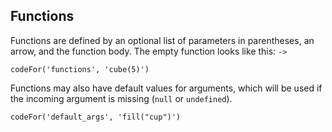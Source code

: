 ## Functions

Functions are defined by an optional list of parameters in parentheses, an arrow, and the function body. The empty function looks like this: `->`

```
codeFor('functions', 'cube(5)')
```

Functions may also have default values for arguments, which will be used if the incoming argument is missing (`null` or `undefined`).

```
codeFor('default_args', 'fill("cup")')
```
